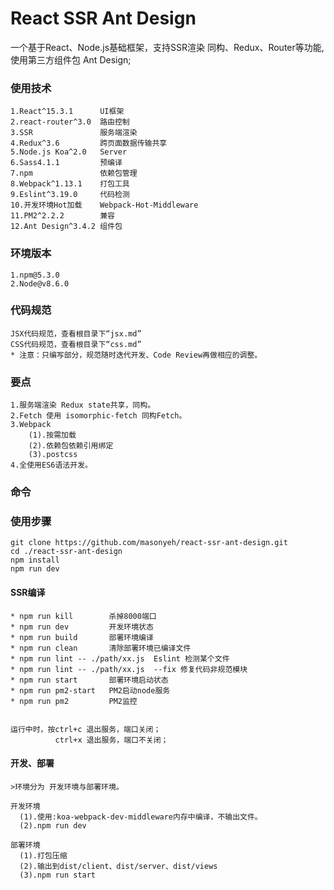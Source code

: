 # React SSR Ant Design
  一个基于React、Node.js基础框架，支持SSR渲染 同构、Redux、Router等功能,使用第三方组件包 Ant Design;

### 使用技术
    1.React^15.3.1      UI框架
    2.react-router^3.0  路由控制
    3.SSR               服务端渲染
    4.Redux^3.6         跨页面数据传输共享
    5.Node.js Koa^2.0   Server
    6.Sass4.1.1         预编译
    7.npm               依赖包管理
    8.Webpack^1.13.1    打包工具
    9.Eslint^3.19.0     代码检测
    10.开发环境Hot加载    Webpack-Hot-Middleware
    11.PM2^2.2.2        兼容
    12.Ant Design^3.4.2 组件包


### 环境版本
    1.npm@5.3.0
    2.Node@v8.6.0

### 代码规范
    JSX代码规范，查看根目录下“jsx.md”
    CSS代码规范，查看根目录下“css.md”
    * 注意：只编写部分，规范随时迭代开发、Code Review再做相应的调整。

### 要点  
    1.服务端渲染 Redux state共享，同构。
    2.Fetch 使用 isomorphic-fetch 同构Fetch。
    3.Webpack
        (1).按需加载
        (2).依赖包依赖引用绑定
        (3).postcss
    4.全使用ES6语法开发。

### 命令      

### 使用步骤
    git clone https://github.com/masonyeh/react-ssr-ant-design.git
    cd ./react-ssr-ant-design 
    npm install
    npm run dev

#### SSR编译        
    * npm run kill        杀掉8000端口      
    * npm run dev         开发环境状态        
    * npm run build       部署环境编译        
    * npm run clean       清除部署环境已编译文件  
    * npm run lint -- ./path/xx.js  Eslint 检测某个文件
    * npm run lint -- ./path/xx.js  --fix 修复代码非规范模块
    * npm run start       部署环境启动状态  
    * npm run pm2-start   PM2启动node服务  
    * npm run pm2         PM2监控  


    运行中时，按ctrl+c 退出服务，端口关闭；
              ctrl+x 退出服务，端口不关闭；

#### 开发、部署
    >环境分为 开发环境与部署环境。

    开发环境
      (1).使用:koa-webpack-dev-middleware内存中编译，不输出文件。
      (2).npm run dev

    部署环境
      (1).打包压缩
      (2).输出到dist/client、dist/server、dist/views
      (3).npm run start
